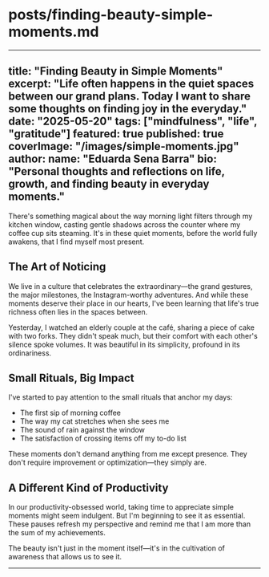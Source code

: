 # posts/finding-beauty-simple-moments.md
---
title: "Finding Beauty in Simple Moments"
excerpt: "Life often happens in the quiet spaces between our grand plans. Today I want to share some thoughts on finding joy in the everyday."
date: "2025-05-20"
tags: ["mindfulness", "life", "gratitude"]
featured: true
published: true
coverImage: "/images/simple-moments.jpg"
author:
  name: "Eduarda Sena Barra"
  bio: "Personal thoughts and reflections on life, growth, and finding beauty in everyday moments."
---

There's something magical about the way morning light filters through my kitchen window, casting gentle shadows across the counter where my coffee cup sits steaming. It's in these quiet moments, before the world fully awakens, that I find myself most present.

## The Art of Noticing

We live in a culture that celebrates the extraordinary—the grand gestures, the major milestones, the Instagram-worthy adventures. And while these moments deserve their place in our hearts, I've been learning that life's true richness often lies in the spaces between.

Yesterday, I watched an elderly couple at the café, sharing a piece of cake with two forks. They didn't speak much, but their comfort with each other's silence spoke volumes. It was beautiful in its simplicity, profound in its ordinariness.

## Small Rituals, Big Impact

I've started to pay attention to the small rituals that anchor my days:

- The first sip of morning coffee
- The way my cat stretches when she sees me
- The sound of rain against the window
- The satisfaction of crossing items off my to-do list

These moments don't demand anything from me except presence. They don't require improvement or optimization—they simply are.

## A Different Kind of Productivity

In our productivity-obsessed world, taking time to appreciate simple moments might seem indulgent. But I'm beginning to see it as essential. These pauses refresh my perspective and remind me that I am more than the sum of my achievements.

The beauty isn't just in the moment itself—it's in the cultivation of awareness that allows us to see it.

---